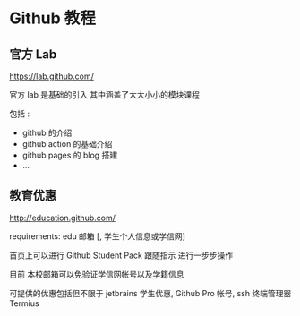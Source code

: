 # Github 教程

## 官方 Lab

https://lab.github.com/

官方 lab 是基础的引入 其中涵盖了大大小小的模块课程

包括 :
- github 的介绍
- github action 的基础介绍
- github pages 的 blog 搭建 
- ...

## 教育优惠

http://education.github.com/

requirements: edu 邮箱 [, 学生个人信息或学信网]

首页上可以进行 Github Student Pack 跟随指示 进行一步步操作

目前 本校邮箱可以免验证学信网帐号以及学籍信息

可提供的优惠包括但不限于 jetbrains 学生优惠, Github Pro 帐号, ssh 终端管理器 Termius